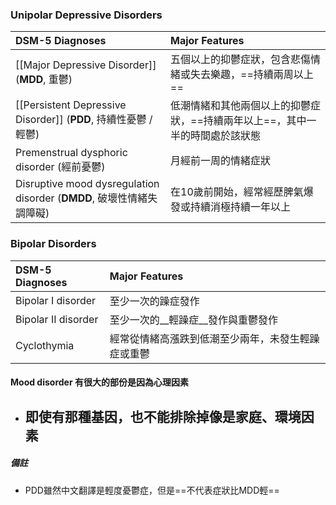 ### Unipolar Depressive Disorders
DSM-5 Diagnoses |Major Features
:--|:--
[[Major Depressive Disorder]] (__MDD__, 重鬱)|五個以上的抑鬱症狀，包含悲傷情緒或失去樂趣，==持續兩周以上==
[[Persistent Depressive Disorder]] (__PDD__, 持續性憂鬱 / 輕鬱) | 低潮情緒和其他兩個以上的抑鬱症狀，==持續兩年以上==，其中一半的時間處於該狀態
Premenstrual dysphoric disorder (經前憂鬱)| 月經前一周的情緒症狀
Disruptive mood dysregulation disorder (__DMDD__, 破壞性情緒失調障礙) |在10歲前開始，經常經歷脾氣爆發或持續消極持續一年以上

### Bipolar Disorders
DSM-5 Diagnoses |Major Features
:--|:--
Bipolar I disorder | 至少一次的躁症發作 
Bipolar II disorder | 至少一次的__輕躁症__發作與重鬱發作
Cyclothymia | 經常從情緒高漲跌到低潮至少兩年，未發生輕躁症或重鬱

#### Mood disorder 有很大的部份是因為心理因素
- 即使有那種基因，也不能排除掉像是家庭、環境因素
	- 

##### 備註
- PDD雖然中文翻譯是輕度憂鬱症，但是==不代表症狀比MDD輕==